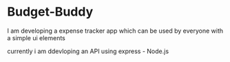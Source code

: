 # Budget-Buddy

I am developing a expense tracker app which can be used by everyone with a simple ui elements

currently i am ddevloping an API using express - Node.js
